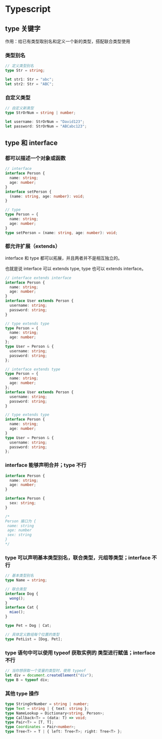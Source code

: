 # Typescript

## type 关键字

作用：给已有类型取别名和定义一个新的类型，搭配联合类型使用

### 类型别名

```ts
// 定义类型别名
type Str = string;

let str1: Str = "abc";
let str2: Str = "ABC";
```

### 自定义类型

```ts
// 自定义新类型
type StrOrNum = string | number;

let username: StrOrNum = "David123";
let password: StrOrNum = "ABCabc123";
```

## type 和 interface

### 都可以描述一个对象或函数

```ts
// interface
interface Person {
  name: string;
  age: number;
}
interface setPerson {
  (name: string, age: number): void;
}
```

```ts
// type
type Person = {
  name: string;
  age: number;
}
type setPerson = (name: string, age: number): void;
```

### 都允许扩展（extends）

interface 和 type 都可以拓展，并且两者并不是相互独立的。

也就是说 interface 可以 extends type, type 也可以 extends interface。

```ts
// interface extends interface
interface Person {
  name: string;
  age: number;
}
interface User extends Person {
  username: string;
  password: string;
}
```

```ts
// type extends type
type Person = {
  name: string;
  age: number;
};
type User = Person & {
  username: string;
  password: string;
};
```

```ts
// interface extends type
type Person = {
  name: string;
  age: number;
};
interface User extends Person {
  username: string;
  password: string;
}
```

```ts
// type extends type
interface Person {
  name: string;
  age: number;
}
type User = Person & {
  username: string;
  password: string;
};
```

### interface 能够声明合并；type 不行

```ts
interface Person {
  name: string;
  age: number;
}

interface Person {
  sex: string;
}

/*
Person 接口为 {
 name: string
 age: number
 sex: string 
}
*/
```

### type 可以声明基本类型别名，联合类型，元组等类型；interface 不行

```ts
// 基本类型别名
type Name = string;

// 联合类型
interface Dog {
  wong();
}
interface Cat {
  miao();
}

type Pet = Dog | Cat;

// 具体定义数组每个位置的类型
type PetList = [Dog, Pet];
```

### type 语句中可以使用 typeof 获取实例的 类型进行赋值；interface 不行

```ts
// 当你想获取一个变量的类型时，使用 typeof
let div = document.createElement("div");
type B = typeof div;
```

### 其他 type 操作

```ts
type StringOrNumber = string | number;
type Text = string | { text: string };
type NameLookup = Dictionary<string, Person>;
type Callback<T> = (data: T) => void;
type Pair<T> = [T, T];
type Coordinates = Pair<number>;
type Tree<T> = T | { left: Tree<T>; right: Tree<T> };
```
